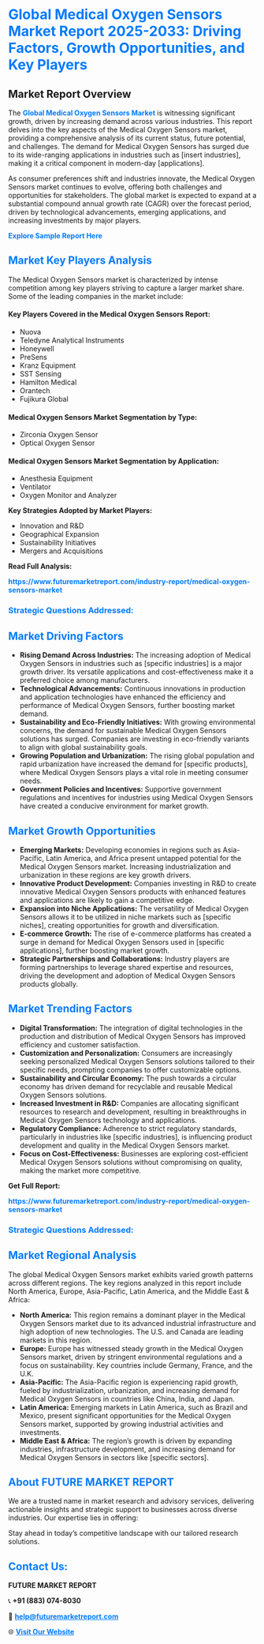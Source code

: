 <h1 style="color: #007BFF;">Global Medical Oxygen Sensors Market Report 2025-2033: Driving Factors, Growth Opportunities, and Key Players</h1>

<section id="overview">
<h2>Market Report Overview</h2>
<p>The <a href="https://www.futuremarketreport.com/industry-report/medical-oxygen-sensors-market" style="color: #007BFF; text-decoration: none;"><strong>Global Medical Oxygen Sensors Market</strong></a> is witnessing significant growth, driven by increasing demand across various industries. This report delves into the key aspects of the Medical Oxygen Sensors market, providing a comprehensive analysis of its current status, future potential, and challenges. The demand for Medical Oxygen Sensors has surged due to its wide-ranging applications in industries such as [insert industries], making it a critical component in modern-day [applications].</p>
<p>As consumer preferences shift and industries innovate, the Medical Oxygen Sensors market continues to evolve, offering both challenges and opportunities for stakeholders. The global market is expected to expand at a substantial compound annual growth rate (CAGR) over the forecast period, driven by technological advancements, emerging applications, and increasing investments by major players.</p>
</section>

<section id="overview">
<p><a href="https://www.futuremarketreport.com/request-sample/reportId=79646" style="color: #007BFF; text-decoration: none;"><strong>Explore Sample Report Here</strong></a></p>
</section>

<section id="key-players">
<h2 style="color: #007BFF;">Market Key Players Analysis</h2>
<p>The Medical Oxygen Sensors market is characterized by intense competition among key players striving to capture a larger market share. Some of the leading companies in the market include:</p>
<h4>Key Players Covered in the Medical Oxygen Sensors Report:</h4>
<ul><li>Nuova</li><li>Teledyne Analytical Instruments</li><li>Honeywell</li><li>PreSens</li><li>Kranz Equipment</li><li>SST Sensing</li><li>Hamilton Medical</li><li>Orantech</li><li>Fujikura Global</li></ul>
<h4>Medical Oxygen Sensors Market Segmentation by Type:</h4>
<ul><li>Zirconia Oxygen Sensor</li><li>Optical Oxygen Sensor</li></ul>

<h4>Medical Oxygen Sensors Market Segmentation by Application:</h4>
<ul><li>Anesthesia Equipment</li><li>Ventilator</li><li>Oxygen Monitor and Analyzer</li></ul>
<p><strong>Key Strategies Adopted by Market Players:</strong></p>
<ul>
<li>Innovation and R&D</li>
<li>Geographical Expansion</li>
<li>Sustainability Initiatives</li>
<li>Mergers and Acquisitions</li>
</ul>
</section>

<section>
<p><strong>Read Full Analysis: </strong></p><a href="https://www.futuremarketreport.com/industry-report/medical-oxygen-sensors-market" style="color: #007BFF; text-decoration: none;"><strong>https://www.futuremarketreport.com/industry-report/medical-oxygen-sensors-market</strong></a>
<h3 style="color: #007BFF;">Strategic Questions Addressed:</h3>
</section>

<section id="driving-factors">
<h2 style="color: #007BFF;">Market Driving Factors</h2>
<ul>
<li><strong>Rising Demand Across Industries:</strong> The increasing adoption of Medical Oxygen Sensors in industries such as [specific industries] is a major growth driver. Its versatile applications and cost-effectiveness make it a preferred choice among manufacturers.</li>
<li><strong>Technological Advancements:</strong> Continuous innovations in production and application technologies have enhanced the efficiency and performance of Medical Oxygen Sensors, further boosting market demand.</li>
<li><strong>Sustainability and Eco-Friendly Initiatives:</strong> With growing environmental concerns, the demand for sustainable Medical Oxygen Sensors solutions has surged. Companies are investing in eco-friendly variants to align with global sustainability goals.</li>
<li><strong>Growing Population and Urbanization:</strong> The rising global population and rapid urbanization have increased the demand for [specific products], where Medical Oxygen Sensors plays a vital role in meeting consumer needs.</li>
<li><strong>Government Policies and Incentives:</strong> Supportive government regulations and incentives for industries using Medical Oxygen Sensors have created a conducive environment for market growth.</li>
</ul>
</section>

<section id="growth-opportunities">
<h2 style="color: #007BFF;">Market Growth Opportunities</h2>
<ul>
<li><strong>Emerging Markets:</strong> Developing economies in regions such as Asia-Pacific, Latin America, and Africa present untapped potential for the Medical Oxygen Sensors market. Increasing industrialization and urbanization in these regions are key growth drivers.</li>
<li><strong>Innovative Product Development:</strong> Companies investing in R&D to create innovative Medical Oxygen Sensors products with enhanced features and applications are likely to gain a competitive edge.</li>
<li><strong>Expansion into Niche Applications:</strong> The versatility of Medical Oxygen Sensors allows it to be utilized in niche markets such as [specific niches], creating opportunities for growth and diversification.</li>
<li><strong>E-commerce Growth:</strong> The rise of e-commerce platforms has created a surge in demand for Medical Oxygen Sensors used in [specific applications], further boosting market growth.</li>
<li><strong>Strategic Partnerships and Collaborations:</strong> Industry players are forming partnerships to leverage shared expertise and resources, driving the development and adoption of Medical Oxygen Sensors products globally.</li>
</ul>
</section>

<section id="trending-factors">
<h2 style="color: #007BFF;">Market Trending Factors</h2>
<ul>
<li><strong>Digital Transformation:</strong> The integration of digital technologies in the production and distribution of Medical Oxygen Sensors has improved efficiency and customer satisfaction.</li>
<li><strong>Customization and Personalization:</strong> Consumers are increasingly seeking personalized Medical Oxygen Sensors solutions tailored to their specific needs, prompting companies to offer customizable options.</li>
<li><strong>Sustainability and Circular Economy:</strong> The push towards a circular economy has driven demand for recyclable and reusable Medical Oxygen Sensors solutions.</li>
<li><strong>Increased Investment in R&D:</strong> Companies are allocating significant resources to research and development, resulting in breakthroughs in Medical Oxygen Sensors technology and applications.</li>
<li><strong>Regulatory Compliance:</strong> Adherence to strict regulatory standards, particularly in industries like [specific industries], is influencing product development and quality in the Medical Oxygen Sensors market.</li>
<li><strong>Focus on Cost-Effectiveness:</strong> Businesses are exploring cost-efficient Medical Oxygen Sensors solutions without compromising on quality, making the market more competitive.</li>
</ul>
</section>

<section>
<p><strong>Get Full Report: </strong></p><a href="https://www.futuremarketreport.com/industry-report/medical-oxygen-sensors-market" style="color: #007BFF; text-decoration: none;"><strong>https://www.futuremarketreport.com/industry-report/medical-oxygen-sensors-market</strong></a>
<h3 style="color: #007BFF;">Strategic Questions Addressed:</h3>
</section>


<section id="regional-analysis">
<h2 style="color: #007BFF;">Market Regional Analysis</h2>
<p>The global Medical Oxygen Sensors market exhibits varied growth patterns across different regions. The key regions analyzed in this report include North America, Europe, Asia-Pacific, Latin America, and the Middle East & Africa:</p>
<ul>
<li><strong>North America:</strong> This region remains a dominant player in the Medical Oxygen Sensors market due to its advanced industrial infrastructure and high adoption of new technologies. The U.S. and Canada are leading markets in this region.</li>
<li><strong>Europe:</strong> Europe has witnessed steady growth in the Medical Oxygen Sensors market, driven by stringent environmental regulations and a focus on sustainability. Key countries include Germany, France, and the U.K.</li>
<li><strong>Asia-Pacific:</strong> The Asia-Pacific region is experiencing rapid growth, fueled by industrialization, urbanization, and increasing demand for Medical Oxygen Sensors in countries like China, India, and Japan.</li>
<li><strong>Latin America:</strong> Emerging markets in Latin America, such as Brazil and Mexico, present significant opportunities for the Medical Oxygen Sensors market, supported by growing industrial activities and investments.</li>
<li><strong>Middle East & Africa:</strong> The region’s growth is driven by expanding industries, infrastructure development, and increasing demand for Medical Oxygen Sensors in sectors like [specific sectors].</li>
</ul>
</section>

<footer>
<h2 style="color: #007BFF;">About FUTURE MARKET REPORT</h2>
<p>We are a trusted name in market research and advisory services, delivering actionable insights and strategic support to businesses across diverse industries. Our expertise lies in offering:</p>

<p>Stay ahead in today’s competitive landscape with our tailored research solutions.</p>

<h2 style="color: #007BFF;">Contact Us:</h2>
<p><strong>FUTURE MARKET REPORT</strong></p>
<p>📞 <strong>+91 (883) 074-8030</strong></p>
<p>📧 <strong><a href="mailto:help@futuremarketreport.com" style="color: #007BFF;">help@futuremarketreport.com</a></strong></p>
<p>🌐 <strong><a href="https://www.futuremarketreport.com/" style="color: #007BFF;">Visit Our Website</a></strong></p>
</footer>